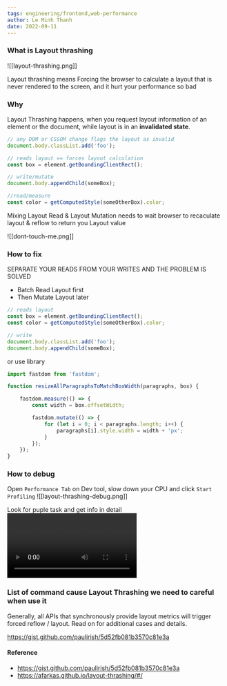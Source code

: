```yaml
---
tags: engineering/frontend,web-performance
author: Le Minh Thanh
date: 2022-09-11
---
```

### What is Layout thrashing
![[layout-thrashing.png]]

Layout thrashing means Forcing the browser to calculate a layout that is never rendered to the screen, and it hurt your performance so bad

### Why
Layout Thrashing happens, when you request layout information of an element or the document, while layout is in an **invalidated state**.

```js
// any DOM or CSSOM change flags the layout as invalid
document.body.classList.add('foo');

// reads layout == forces layout calculation
const box = element.getBoundingClientRect();

// write/mutate
document.body.appendChild(someBox);

//read/measure
const color = getComputedStyle(someOtherBox).color;
```

Mixing Layout Read & Layout Mutation needs to wait browser to recaculate layout & reflow to return you Layout value

![[dont-touch-me.png]]

### How to fix
SEPARATE YOUR READS FROM YOUR WRITES AND THE PROBLEM IS SOLVED

- Batch Read Layout first
- Then Mutate Layout later

```js
// reads layout
const box = element.getBoundingClientRect();
const color = getComputedStyle(someOtherBox).color;

// write
document.body.classList.add('foo');
document.body.appendChild(someBox);
```

or use library
```js
import fastdom from 'fastdom';

function resizeAllParagraphsToMatchBoxWidth(paragraphs, box) {

    fastdom.measure(() => {
        const width = box.offsetWidth;

        fastdom.mutate(() => {
            for (let i = 0; i < paragraphs.length; i++) {
                paragraphs[i].style.width = width + 'px';
            }
        });
    });
}
```

### How to debug
Open `Performance Tab` on Dev tool, slow down your CPU and click `Start Profiling`
![[layout-thrashing-debug.png]]

Look for puple task and get info in detail
<video src="https://afarkas.github.io/layout-thrashing/material/layout-thrashing-debug.mp4" controls></video>


### List of command cause Layout Thrashing we need to careful when use it

Generally, all APIs that synchronously provide layout metrics will trigger forced reflow / layout. Read on for additional cases and details.

https://gist.github.com/paulirish/5d52fb081b3570c81e3a


#### Reference

- https://gist.github.com/paulirish/5d52fb081b3570c81e3a
- https://afarkas.github.io/layout-thrashing/#/
